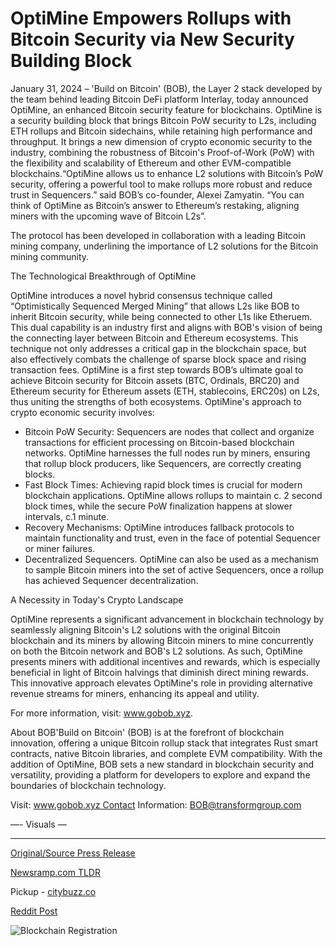# OptiMine Empowers Rollups with Bitcoin Security via New Security Building Block

January 31, 2024 – 'Build on Bitcoin' (BOB), the Layer 2 stack developed by the team behind leading Bitcoin DeFi platform Interlay, today announced OptiMine, an enhanced Bitcoin security feature for blockchains. OptiMine is a security building block that brings Bitcoin PoW security to L2s, including ETH rollups and Bitcoin sidechains, while retaining high performance and throughput. It brings a new dimension of crypto economic security to the industry, combining the robustness of Bitcoin's Proof-of-Work (PoW) with the flexibility and scalability of Ethereum and other EVM-compatible blockchains.“OptiMine allows us to enhance L2 solutions with Bitcoin’s PoW security, offering a powerful tool to make rollups more robust and reduce trust in Sequencers.” said BOB’s co-founder, Alexei Zamyatin. “You can think of OptiMine as Bitcoin’s answer to Ethereum’s restaking, aligning miners with the upcoming wave of Bitcoin L2s”.

The protocol has been developed in collaboration with a leading Bitcoin mining company, underlining the importance of L2 solutions for the Bitcoin mining community.

The Technological Breakthrough of OptiMine

OptiMine introduces a novel hybrid consensus technique called “Optimistically Sequenced Merged Mining” that allows L2s like BOB to inherit Bitcoin security, while being connected to other L1s like Etheruem. This dual capability is an industry first and aligns with BOB's vision of being the connecting layer between Bitcoin and Ethereum ecosystems. This technique not only addresses a critical gap in the blockchain space, but also effectively combats the challenge of sparse block space and rising transaction fees. OptiMine is a first step towards BOB’s ultimate goal to achieve Bitcoin security for Bitcoin assets (BTC, Ordinals, BRC20) and Ethereum security for Ethereum assets (ETH, stablecoins, ERC20s) on L2s, thus uniting the strengths of both ecosystems. OptiMine's approach to crypto economic security involves:

* Bitcoin PoW Security: Sequencers are nodes that collect and organize transactions for efficient processing on Bitcoin-based blockchain networks. OptiMine harnesses the full nodes run by miners, ensuring that rollup block producers, like Sequencers, are correctly creating blocks.
* Fast Block Times: Achieving rapid block times is crucial for modern blockchain applications. OptiMine allows rollups to maintain c. 2 second block times, while the secure PoW finalization happens at slower intervals, c.1 minute.
* Recovery Mechanisms: OptiMine introduces fallback protocols to maintain functionality and trust, even in the face of potential Sequencer or miner failures.
* Decentralized Sequencers. OptiMine can also be used as a mechanism to sample Bitcoin miners into the set of active Sequencers, once a rollup has achieved Sequencer decentralization.

A Necessity in Today's Crypto Landscape

OptiMine represents a significant advancement in blockchain technology by seamlessly aligning Bitcoin's L2 solutions with the original Bitcoin blockchain and its miners by allowing Bitcoin miners to mine concurrently on both the Bitcoin network and BOB's L2 solutions. As such, OptiMine presents miners with additional incentives and rewards, which is especially beneficial in light of Bitcoin halvings that diminish direct mining rewards. This innovative approach elevates OptiMine's role in providing alternative revenue streams for miners, enhancing its appeal and utility.

For more information, visit: www.gobob.xyz.

About BOB'Build on Bitcoin' (BOB) is at the forefront of blockchain innovation, offering a unique Bitcoin rollup stack that integrates Rust smart contracts, native Bitcoin libraries, and complete EVM compatibility. With the addition of OptiMine, BOB sets a new standard in blockchain security and versatility, providing a platform for developers to explore and expand the boundaries of blockchain technology.

Visit: www.gobob.xyz Contact Information: BOB@transformgroup.com

—- Visuals — 

---

[Original/Source Press Release](https://blockchainwire.io/press-release/optimine-empowers-rollups-with-bitcoin-security-via-new-security-building-block)
                    

[Newsramp.com TLDR](https://newsramp.com/curated-news/bob-and-interlay-launch-optimine-for-enhanced-bitcoin-security-in-layer-2-solutions/e39dbb10f1ebe5f057e12fa8e5564d32) 


Pickup - [citybuzz.co](https://citybuzz.co/2024/01/31/optimine-unleashes-bitcoin-security-for-ethereum-rollups)
 



[Reddit Post](https://www.reddit.com/r/CryptoNewsInfo/comments/1avjva0/bob_and_interlay_launch_optimine_for_enhanced/) 



![Blockchain Registration](https://cdn.newsramp.app/blockchainwire/qrcode/242/11/deepDqvk.webp)